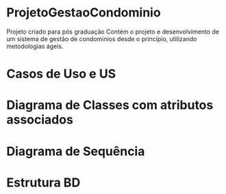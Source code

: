 # ProjetoGestaoCondominio
Projeto criado para pós graduação
Contém o projeto e desenvolvimento de um sistema de gestão de condominios desde o princípio, utilizando metodologias ágeis.

# Casos de Uso e US
# Diagrama de Classes com atributos associados
# Diagrama de Sequência
# Estrutura BD
